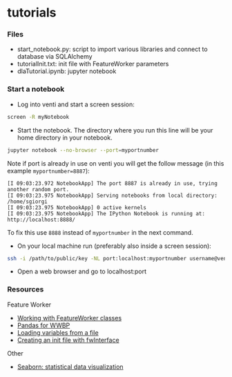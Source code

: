 # tutorials
### Files
* start_notebook.py: script to import various libraries and connect to database via SQLAlchemy
* tutorialInit.txt: init file with FeatureWorker parameters
* dlaTutorial.ipynb: jupyter notebook

### Start a notebook
* Log into venti and start a screen session:
```bash
screen -R myNotebook
```
* Start the notebook. The directory where you run this line will be your home directory in your notebook.
```bash
jupyter notebook --no-browser --port=myportnumber
```
Note if port is already in use on venti you will get the follow message (in this example `myportnumber=8887`):
```
[I 09:03:23.972 NotebookApp] The port 8887 is already in use, trying another random port.
[I 09:03:23.975 NotebookApp] Serving notebooks from local directory: /home/sgiorgi
[I 09:03:23.975 NotebookApp] 0 active kernels 
[I 09:03:23.975 NotebookApp] The IPython Notebook is running at: http://localhost:8888/
```
To fix this use `8888` instead of `myportnumber` in the next command.

* On your local machine run (preferably also inside a screen session):
```bash
ssh -i /path/to/public/key -NL port:localhost:myportnumber username@venti-host-name
```
* Open a web browser and go to localhost:port



### Resources
Feature Worker
* [Working with FeatureWorker classes](http://wiki.wwbp.org/pmwiki.php/Tutorials/WorkingWithClasses)
* [Pandas for WWBP](http://wiki.wwbp.org/pmwiki.php/Tutorials/PandasForWWBP)
* [Loading variables from a file](http://wiki.wwbp.org/pmwiki.php/FwInterfaceDocumentation/FromFile)
* [Creating an init file with fwInterface](http://wiki.wwbp.org/pmwiki.php/FwInterfaceDocumentation/ToFile)

Other
* [Seaborn: statistical data visualization](https://stanford.edu/~mwaskom/software/seaborn/)

